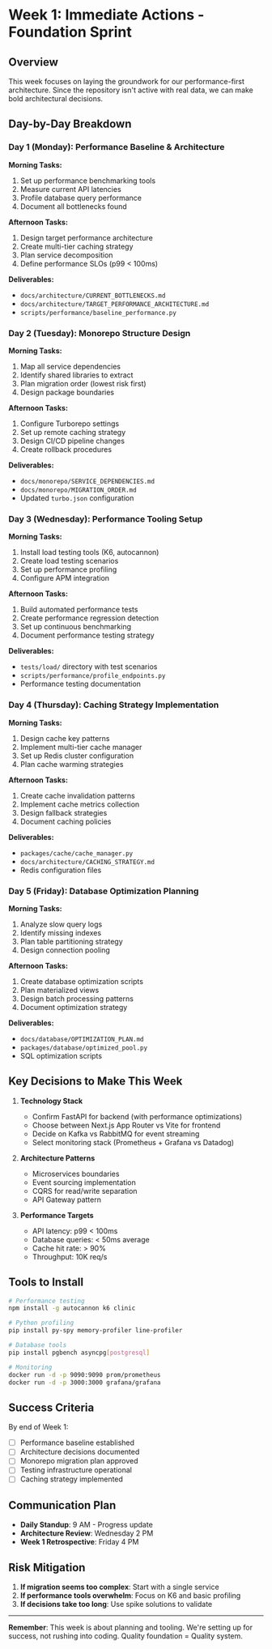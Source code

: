 # Week 1: Immediate Actions - Foundation Sprint

## Overview

This week focuses on laying the groundwork for our performance-first architecture. Since the repository isn't active with real data, we can make bold architectural decisions.

## Day-by-Day Breakdown

### Day 1 (Monday): Performance Baseline & Architecture

**Morning Tasks:**
1. Set up performance benchmarking tools
2. Measure current API latencies
3. Profile database query performance
4. Document all bottlenecks found

**Afternoon Tasks:**
1. Design target performance architecture
2. Create multi-tier caching strategy
3. Plan service decomposition
4. Define performance SLOs (p99 < 100ms)

**Deliverables:**
- `docs/architecture/CURRENT_BOTTLENECKS.md`
- `docs/architecture/TARGET_PERFORMANCE_ARCHITECTURE.md`
- `scripts/performance/baseline_performance.py`

### Day 2 (Tuesday): Monorepo Structure Design

**Morning Tasks:**
1. Map all service dependencies
2. Identify shared libraries to extract
3. Plan migration order (lowest risk first)
4. Design package boundaries

**Afternoon Tasks:**
1. Configure Turborepo settings
2. Set up remote caching strategy
3. Design CI/CD pipeline changes
4. Create rollback procedures

**Deliverables:**
- `docs/monorepo/SERVICE_DEPENDENCIES.md`
- `docs/monorepo/MIGRATION_ORDER.md`
- Updated `turbo.json` configuration

### Day 3 (Wednesday): Performance Tooling Setup

**Morning Tasks:**
1. Install load testing tools (K6, autocannon)
2. Create load testing scenarios
3. Set up performance profiling
4. Configure APM integration

**Afternoon Tasks:**
1. Build automated performance tests
2. Create performance regression detection
3. Set up continuous benchmarking
4. Document performance testing strategy

**Deliverables:**
- `tests/load/` directory with test scenarios
- `scripts/performance/profile_endpoints.py`
- Performance testing documentation

### Day 4 (Thursday): Caching Strategy Implementation

**Morning Tasks:**
1. Design cache key patterns
2. Implement multi-tier cache manager
3. Set up Redis cluster configuration
4. Plan cache warming strategies

**Afternoon Tasks:**
1. Create cache invalidation patterns
2. Implement cache metrics collection
3. Design fallback strategies
4. Document caching policies

**Deliverables:**
- `packages/cache/cache_manager.py`
- `docs/architecture/CACHING_STRATEGY.md`
- Redis configuration files

### Day 5 (Friday): Database Optimization Planning

**Morning Tasks:**
1. Analyze slow query logs
2. Identify missing indexes
3. Plan table partitioning strategy
4. Design connection pooling

**Afternoon Tasks:**
1. Create database optimization scripts
2. Plan materialized views
3. Design batch processing patterns
4. Document optimization strategy

**Deliverables:**
- `docs/database/OPTIMIZATION_PLAN.md`
- `packages/database/optimized_pool.py`
- SQL optimization scripts

## Key Decisions to Make This Week

1. **Technology Stack**
   - Confirm FastAPI for backend (with performance optimizations)
   - Choose between Next.js App Router vs Vite for frontend
   - Decide on Kafka vs RabbitMQ for event streaming
   - Select monitoring stack (Prometheus + Grafana vs Datadog)

2. **Architecture Patterns**
   - Microservices boundaries
   - Event sourcing implementation
   - CQRS for read/write separation
   - API Gateway pattern

3. **Performance Targets**
   - API latency: p99 < 100ms
   - Database queries: < 50ms average
   - Cache hit rate: > 90%
   - Throughput: 10K req/s

## Tools to Install

```bash
# Performance testing
npm install -g autocannon k6 clinic

# Python profiling
pip install py-spy memory-profiler line-profiler

# Database tools
pip install pgbench asyncpg[postgresql]

# Monitoring
docker run -d -p 9090:9090 prom/prometheus
docker run -d -p 3000:3000 grafana/grafana
```

## Success Criteria

By end of Week 1:
- [ ] Performance baseline established
- [ ] Architecture decisions documented
- [ ] Monorepo migration plan approved
- [ ] Testing infrastructure operational
- [ ] Caching strategy implemented

## Communication Plan

- **Daily Standup**: 9 AM - Progress update
- **Architecture Review**: Wednesday 2 PM
- **Week 1 Retrospective**: Friday 4 PM

## Risk Mitigation

1. **If migration seems too complex**: Start with a single service
2. **If performance tools overwhelm**: Focus on K6 and basic profiling
3. **If decisions take too long**: Use spike solutions to validate

---

**Remember**: This week is about planning and tooling. We're setting up for success, not rushing into coding. Quality foundation = Quality system.
